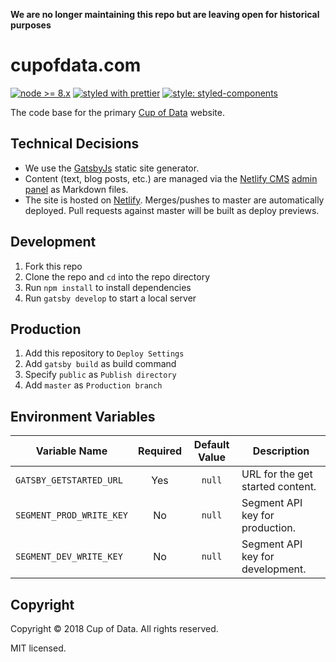 **We are no longer maintaining this repo but are leaving open for historical purposes**

# cupofdata.com

[![node >= 8.x](https://img.shields.io/badge/node-%3E%3D%208.x-brightgreen.svg?style=flat-square)](https://nodejs.org/)
[![styled with prettier](https://img.shields.io/badge/styled_with-prettier-ff69b4.svg?style=flat-square)](https://github.com/prettier/prettier)
[![style: styled-components](https://img.shields.io/badge/style-%F0%9F%92%85%20styled--components-orange.svg?colorB=daa357&colorA=db748e)](https://github.com/styled-components/styled-components)

The code base for the primary [Cup of Data](https://www.cupofdata.com/) website.

## Technical Decisions

* We use the [GatsbyJs](https://www.gatsbyjs.org/) static site generator.
* Content (text, blog posts, etc.) are managed via the [Netlify CMS](https://www.netlifycms.org/) [admin panel](https://www.cupofdata.com/admin/) as Markdown files.
* The site is hosted on [Netlify](https://www.netlify.com/). Merges/pushes to master are automatically deployed. Pull requests against master will be built as deploy previews.

## Development

1. Fork this repo
1. Clone the repo and `cd` into the repo directory
1. Run `npm install` to install dependencies
1. Run `gatsby develop` to start a local server

## Production

1. Add this repository to `Deploy Settings`
1. Add `gatsby build` as build command
1. Specify `public` as `Publish directory`
1. Add `master` as `Production branch`

## Environment Variables

| Variable Name            | Required | Default Value | Description                      |
| ------------------------ | :------: | :-----------: | -------------------------------- |
| `GATSBY_GETSTARTED_URL`  |   Yes    |    `null`     | URL for the get started content.  |
| `SEGMENT_PROD_WRITE_KEY` |    No    |    `null`     | Segment API key for production.  |
| `SEGMENT_DEV_WRITE_KEY`  |    No    |    `null`     | Segment API key for development. |

## Copyright

Copyright &copy; 2018 Cup of Data. All rights reserved.

MIT licensed.
